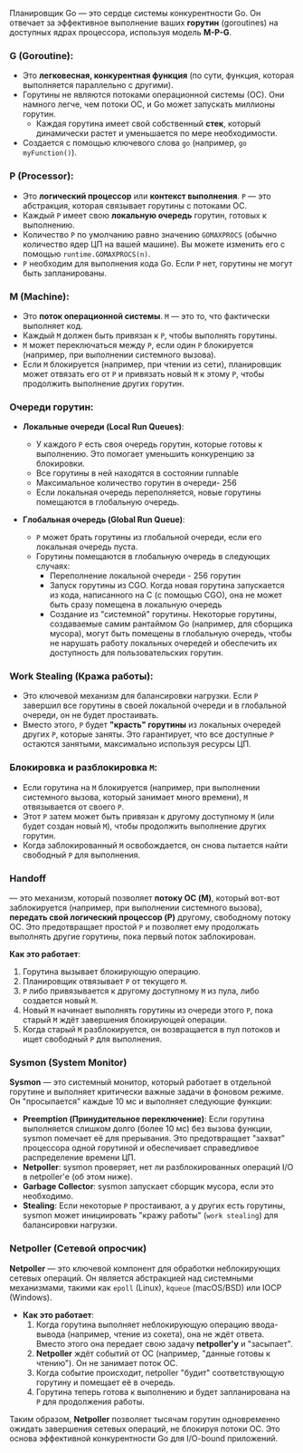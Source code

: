 Планировщик Go — это сердце системы конкурентности Go. Он отвечает за эффективное выполнение ваших **горутин** (goroutines) на доступных ядрах процессора, используя модель **M-P-G**.

### G (Goroutine):

- Это **легковесная, конкурентная функция** (по сути, функция, которая выполняется параллельно с другими).
- Горутины не являются потоками операционной системы (ОС). Они намного легче, чем потоки ОС, и Go может запускать миллионы горутин.
	- Каждая горутина имеет свой собственный **стек**, который динамически растет и уменьшается по мере необходимости.
- Создается с помощью ключевого слова `go` (например, `go myFunction()`).

### P (Processor):

- Это **логический процессор** или **контекст выполнения**. `P` — это абстракция, которая связывает горутины с потоками ОС.
- Каждый `P` имеет свою **локальную очередь** горутин, готовых к выполнению.
- Количество `P` по умолчанию равно значению `GOMAXPROCS` (обычно количество ядер ЦП на вашей машине). Вы можете изменить его с помощью `runtime.GOMAXPROCS(n)`.
- `P` необходим для выполнения кода Go. Если `P` нет, горутины не могут быть запланированы.


### M (Machine):
    
- Это **поток операционной системы**. `M` — это то, что фактически выполняет код.        
- Каждый `M` должен быть привязан к `P`, чтобы выполнять горутины.
- `M` может переключаться между `P`, если один `P` блокируется (например, при выполнении системного вызова).
- Если `M` блокируется (например, при чтении из сети), планировщик может отвязать его от `P` и привязать новый `M` к этому `P`, чтобы продолжить выполнение других горутин.


### Очереди горутин:

- **Локальные очереди (Local Run Queues)**: 
	- У каждого `P` есть своя очередь горутин, которые готовы к выполнению. Это помогает уменьшить конкуренцию за блокировки. 
	- Все горутины в ней находятся в состоянии runnable
	- Максимальное количество горутин в очереди- 256 
	- Если локальная очередь переполняется, новые горутины помещаются в глобальную очередь.
	
- **Глобальная очередь (Global Run Queue)**: 
	- `P`  может брать горутины из глобальной очереди, если его локальная очередь пуста.
	- Горутины помещаются в глобальную очередь в следующих случаях:
		- Переполнение локальной очереди - 256 горутин
		- Запуск горутины из CGO. Когда новая горутина запускается из кода, написанного на C (с помощью CGO), она не может быть сразу помещена в локальную очередь
		- Создание из "системной" горутины. Некоторые горутины, создаваемые самим рантаймом Go (например, для сборщика мусора), могут быть помещены в глобальную очередь, чтобы не нарушать работу локальных очередей и обеспечить их доступность для пользовательских горутин.

### Work Stealing (Кража работы):

- Это ключевой механизм для балансировки нагрузки. Если `P` завершил все горутины в своей локальной очереди и в глобальной очереди, он не будет простаивать.
- Вместо этого, `P` будет **"красть" горутины** из локальных очередей других `P`, которые заняты. Это гарантирует, что все доступные `P` остаются занятыми, максимально используя ресурсы ЦП.

### Блокировка и разблокировка `M`:
- Если горутина на `M` блокируется (например, при выполнении системного вызова, который занимает много времени), `M` отвязывается от своего `P`. 
- Этот `P` затем может быть привязан к другому доступному `M` (или будет создан новый `M`), чтобы продолжить выполнение других горутин.
- Когда заблокированный `M` освобождается, он снова пытается найти свободный `P` для выполнения.


### Handoff 
— это механизм, который позволяет **потоку ОС (M)**, который вот-вот заблокируется (например, при выполнении системного вызова), **передать свой логический процессор (P)** другому, свободному потоку ОС. Это предотвращает простой `P` и позволяет ему продолжать выполнять другие горутины, пока первый поток заблокирован.

**Как это работает**:
1. Горутина вызывает блокирующую операцию.
2. Планировщик отвязывает `P` от текущего `M`.
3. `P` либо привязывается к другому доступному `M` из пула, либо создается новый `M`.
4. Новый `M` начинает выполнять горутины из очереди этого `P`, пока старый `M` ждёт завершения блокирующей операции.
5. Когда старый `M` разблокируется, он возвращается в пул потоков и ищет свободный `P` для выполнения.


### Sysmon (System Monitor)
**Sysmon** — это системный монитор, который работает в отдельной горутине и выполняет критически важные задачи в фоновом режиме. Он "просыпается" каждые 10 мс и выполняет следующие функции:
- **Preemption (Принудительное переключение)**: Если горутина выполняется слишком долго (более 10 мс) без вызова функции, sysmon помечает её для прерывания. Это предотвращает "захват" процессора одной горутиной и обеспечивает справедливое распределение времени ЦП.
- **Netpoller**: sysmon проверяет, нет ли разблокированных операций I/O в netpoller'е (об этом ниже).
- **Garbage Collector**: sysmon запускает сборщик мусора, если это необходимо.
- **Stealing**: Если некоторые `P` простаивают, а у других есть горутины, sysmon может инициировать "кражу работы" (`work stealing`) для балансировки нагрузки.


### Netpoller (Сетевой опросчик)

**Netpoller** — это ключевой компонент для обработки неблокирующих сетевых операций. Он является абстракцией над системными механизмами, такими как `epoll` (Linux), `kqueue` (macOS/BSD) или IOCP (Windows).

- **Как это работает**:
    1. Когда горутина выполняет неблокирующую операцию ввода-вывода (например, чтение из сокета), она не ждёт ответа. Вместо этого она передает свою задачу **netpoller'у** и "засыпает".
    2. **Netpoller** ждёт событий от ОС (например, "данные готовы к чтению"). Он не занимает поток ОС.
    3. Когда событие происходит, netpoller "будит" соответствующую горутину и помещает её в очередь.
    4. Горутина теперь готова к выполнению и будет запланирована на `P` для продолжения работы.

Таким образом, **Netpoller** позволяет тысячам горутин одновременно ожидать завершения сетевых операций, не блокируя потоки ОС. Это основа эффективной конкурентности Go для I/O-bound приложений.